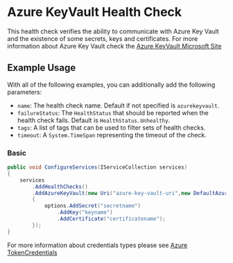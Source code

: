 # Azure KeyVault Health Check

This health check verifies the ability to communicate with Azure Key Vault and the existence of some secrets, keys and certificates. For more information about Azure Key Vault check the [Azure KeyVault Microsoft Site](https://azure.microsoft.com/en-us/services/key-vault/)

## Example Usage

With all of the following examples, you can additionally add the following parameters:

- `name`: The health check name. Default if not specified is `azurekeyvault`.
- `failureStatus`: The `HealthStatus` that should be reported when the health check fails. Default is `HealthStatus.Unhealthy`.
- `tags`: A list of tags that can be used to filter sets of health checks.
- `timeout`: A `System.TimeSpan` representing the timeout of the check.

### Basic


```cs
public void ConfigureServices(IServiceCollection services)
{
    services
        .AddHealthChecks()
        .AddAzureKeyVault(new Uri("azure-key-vault-uri",new DefaultAzureCredential(),options=>
        {
            options.AddSecret("secretname")
                .AddKey("keyname")
                .AddCertificate("certificatename");
        });
}
```

For more information about credentials types please see [Azure TokenCredentials](https://docs.microsoft.com/en-us/dotnet/api/overview/azure/identity-readme)